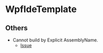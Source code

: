 # WpfIdeTemplate

## Others

- Cannot build by Explicit AssemblyName.
  - [Issue](https://github.com/dotnet/wpf/issues/5711)